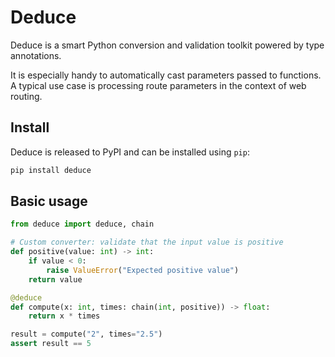 # Deduce

Deduce is a smart Python conversion and validation toolkit powered by type annotations.

It is especially handy to automatically cast parameters passed to functions. A typical use case is processing route parameters in the context of web routing.

## Install

Deduce is released to PyPI and can be installed using `pip`:

```bash
pip install deduce
```

## Basic usage

```python
from deduce import deduce, chain

# Custom converter: validate that the input value is positive
def positive(value: int) -> int:
    if value < 0:
        raise ValueError("Expected positive value")
    return value

@deduce
def compute(x: int, times: chain(int, positive)) -> float:
    return x * times

result = compute("2", times="2.5")
assert result == 5
```
